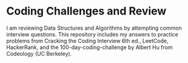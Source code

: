 # Coding Challenges and Review
I am reviewing Data Structures and Algorithms by attempting common interview questions. This repository includes my
answers to practice problems from Cracking the Coding Interview 6th ed., LeetCode, HackerRank, and the
100-day-coding-challenge by Albert Hu from Codeology (UC Berkeley). 
